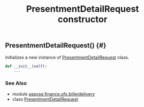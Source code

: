 ﻿---
title: PresentmentDetailRequest constructor
second_title: Aspose.Finance for Python via .NET API References
description: 
type: docs
weight: 10
url: /python-net/aspose.finance.ofx.billerdelivery/presentmentdetailrequest/__init__/
is_root: false
---

## PresentmentDetailRequest() {#}

Initializes a new instance of [PresentmentDetailRequest](/finance/python-net/aspose.finance.ofx.billerdelivery/presentmentdetailrequest) class.



```python
def __init__(self):
    ...
```





### See Also
* module [aspose.finance.ofx.billerdelivery](../../)
* class [PresentmentDetailRequest](/finance/python-net/aspose.finance.ofx.billerdelivery/presentmentdetailrequest)
